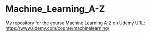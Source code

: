 # Machine_Learning_A-Z
My repository for the course Machine Learning A-Z on Udemy
URL: https://www.udemy.com/course/machinelearning/
